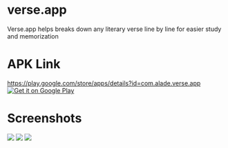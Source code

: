 # verse.app
Verse.app helps breaks down any literary verse line by line for easier study and memorization

# APK Link
https://play.google.com/store/apps/details?id=com.alade.verse.app
<a href='https://play.google.com/store/apps/details?id=com.alade.verse.app&pcampaignid=MKT-Other-global-all-co-prtnr-py-PartBadge-Mar2515-1'><img alt='Get it on Google Play' src='https://play.google.com/intl/en_us/badges/images/generic/en_badge_web_generic.png'/></a>

# Screenshots
![](http://res.cloudinary.com/veedbeta/image/upload/v1490194880/verse1_xnypb0.png)
![](http://res.cloudinary.com/veedbeta/image/upload/v1490194880/verse3_hbxtlj.png)
![](http://res.cloudinary.com/veedbeta/image/upload/v1490194880/verse2_xhaem8.png)
